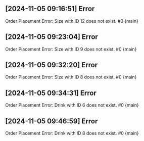 ## [2024-11-05 09:16:51] Error

Order Placement Error: Size with ID 12 does not exist.
#0 {main}

## [2024-11-05 09:23:04] Error

Order Placement Error: Size with ID 9 does not exist.
#0 {main}

## [2024-11-05 09:32:20] Error

Order Placement Error: Size with ID 8 does not exist.
#0 {main}

## [2024-11-05 09:34:31] Error

Order Placement Error: Drink with ID 6 does not exist.
#0 {main}

## [2024-11-05 09:46:59] Error

Order Placement Error: Drink with ID 8 does not exist.
#0 {main}

